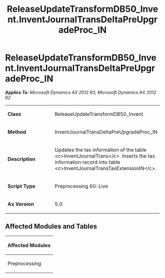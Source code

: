 ﻿---
title: ReleaseUpdateTransformDB50_Invent.InventJournalTransDeltaPreUpgradeProc_IN
TOCTitle: ReleaseUpdateTransformDB50_Invent.InventJournalTransDeltaPreUpgradeProc_IN
ms:assetid: 0416c528-1fbf-e450-c50c-9ba3f0752442
ms:mtpsurl: https://msdn.microsoft.com/en-us/library/JJ684679(v=AX.60)
ms:contentKeyID: 49706374
ms.date: 05/18/2015
mtps_version: v=AX.60
---

# ReleaseUpdateTransformDB50\_Invent.InventJournalTransDeltaPreUpgradeProc\_IN 


_**Applies To:** Microsoft Dynamics AX 2012 R3, Microsoft Dynamics AX 2012 R2_

<table>
<colgroup>
<col style="width: 50%" />
<col style="width: 50%" />
</colgroup>
<tbody>
<tr class="odd">
<td><p><strong>Class</strong></p></td>
<td><p>ReleaseUpdateTransformDB50_Invent</p></td>
</tr>
<tr class="even">
<td><p><strong>Method</strong></p></td>
<td><p>InventJournalTransDeltaPreUpgradeProc_IN</p></td>
</tr>
<tr class="odd">
<td><p><strong>Description</strong></p></td>
<td><p>Updates the tax information of the table &lt;c&gt;InventJournalTrans&lt;/c&gt;. Inserts the tax information record into table &lt;c&gt;InventJournalTransTaxExtensionIN&lt;/c&gt;.</p></td>
</tr>
<tr class="even">
<td><p><strong>Script Type</strong></p></td>
<td><p>Preprocessing 60: Live</p></td>
</tr>
<tr class="odd">
<td><p><strong>Ax Version</strong></p></td>
<td><p>5.0</p></td>
</tr>
</tbody>
</table>


## Affected Modules and Tables

<table>
<colgroup>
<col style="width: 100%" />
</colgroup>
<thead>
<tr class="header">
<th><p>Affected Modules</p></th>
</tr>
</thead>
<tbody>
<tr class="odd">
<td><p>Preprocessing</p></td>
</tr>
</tbody>
</table>

  


